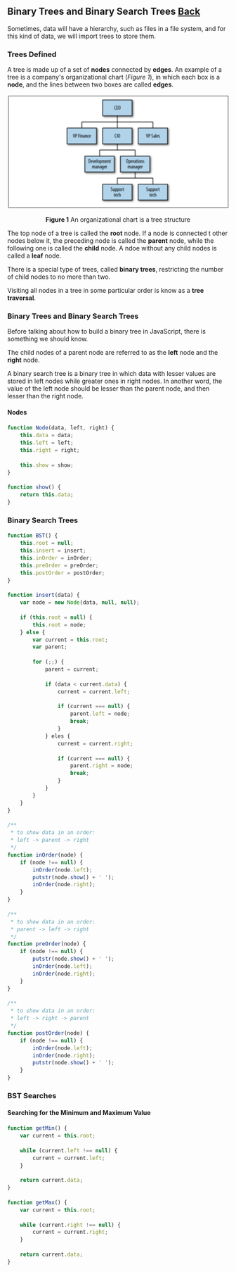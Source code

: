 ## Binary Trees and Binary Search Trees [Back](./../data_structure.md)

Sometimes, data will have a hierarchy, such as files in a file system, and for this kind of data, we will import trees to store them.

### Trees Defined

A tree is made up of a set of **nodes** connected by **edges**. An example of a tree is a company's organizational chart (*Figure 1*), in which each box is a **node**, and the lines between two boxes are called **edges**.

<p align="center">
    <img src="./an_organizational_chart.png" title="a company's organizational chart" alt="a company's organizational chart" />
</p>

<p align="center">
    <strong>Figure 1</strong> An organizational chart is a tree structure
</p>

The top node of a tree is called the **root** node. If a node is connected t other nodes below it, the preceding node is called the **parent** node, while the following one is called the **child** node. A ndoe without any child nodes is called a **leaf** node.

There is a special type of trees, called **binary trees**, restricting the number of child nodes to no more than two.

Visiting all nodes in a tree in some particular order is know as a **tree traversal**.

### Binary Trees and Binary Search Trees

Before talking about how to build a binary tree in JavaScript, there is something we should know.

The child nodes of a parent node are referred to as the **left** node and the **right** node.

A binary search tree is a binary tree in which data with lesser values are stored in left nodes while greater ones in right nodes. In another word, the value of the left node should be lesser than the parent node, and then lesser than the right node.

#### Nodes

```js
function Node(data, left, right) {
    this.data = data;
    this.left = left;
    this.right = right;
    
    this.show = show;
}

function show() {
    return this.data;
}
```

### Binary Search Trees

```js
function BST() {
    this.root = null;
    this.insert = insert;
    this.inOrder = inOrder;
    this.preOrder = preOrder;
    this.postOrder = postOrder;
}

function insert(data) {
    var node = new Node(data, null, null);
    
    if (this.root = null) {
        this.root = node;
    } else {
        var current = this.root;
        var parent;
        
        for (;;) {
            parent = current;
            
            if (data < current.data) {
                current = current.left;
                
                if (current === null) {
                    parent.left = node;
                    break;
                }
            } eles {
                current = current.right;
                
                if (current === null) {
                    parent.right = node;
                    break;
                }
            }
        }
    }
}

/**
 * to show data in an order:
 * left -> parent -> right
 */
function inOrder(node) {
    if (node !== null) {
        inOrder(node.left);
        putstr(node.show() + ' ');
        inOrder(node.right);
    }
}

/**
 * to show data in an order:
 * parent -> left -> right
 */
function preOrder(node) {
    if (node !== null) {
        putstr(node.show() + ' ');
        inOrder(node.left);
        inOrder(node.right);
    }
}

/**
 * to show data in an order:
 * left -> right -> parent
 */
function postOrder(node) {
    if (node !== null) {
        inOrder(node.left);
        inOrder(node.right);
        putstr(node.show() + ' ');
    }
}
```

### BST Searches

#### Searching for the Minimum and Maximum Value

```js
function getMin() {
    var current = this.root;
    
    while (current.left !== null) {
        current = current.left;
    }
    
    return current.data;
}

function getMax() {
    var current = this.root;
    
    while (current.right !== null) {
        current = current.right;
    }
    
    return current.data;
}
```
